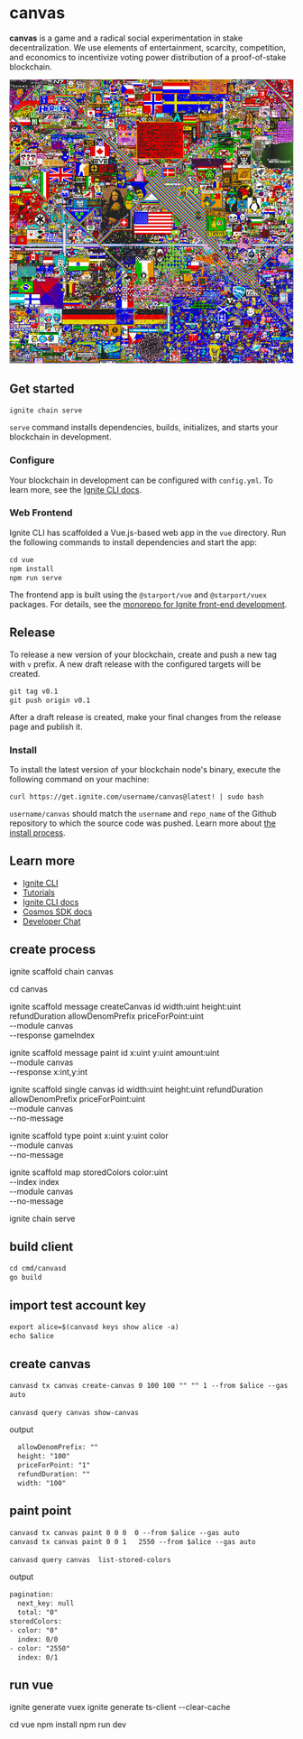 # canvas
**canvas** is a game and a radical social experimentation in stake decentralization. We use elements of entertainment, scarcity, competition, and economics to incentivize voting power distribution of a proof-of-stake blockchain.

![place-reddit](img/place-reddit.png)

## Get started

```
ignite chain serve
```

`serve` command installs dependencies, builds, initializes, and starts your blockchain in development.

### Configure

Your blockchain in development can be configured with `config.yml`. To learn more, see the [Ignite CLI docs](https://docs.ignite.com).

### Web Frontend

Ignite CLI has scaffolded a Vue.js-based web app in the `vue` directory. Run the following commands to install dependencies and start the app:

```
cd vue
npm install
npm run serve
```

The frontend app is built using the `@starport/vue` and `@starport/vuex` packages. For details, see the [monorepo for Ignite front-end development](https://github.com/ignite/web).

## Release
To release a new version of your blockchain, create and push a new tag with `v` prefix. A new draft release with the configured targets will be created.

```
git tag v0.1
git push origin v0.1
```

After a draft release is created, make your final changes from the release page and publish it.

### Install
To install the latest version of your blockchain node's binary, execute the following command on your machine:

```
curl https://get.ignite.com/username/canvas@latest! | sudo bash
```
`username/canvas` should match the `username` and `repo_name` of the Github repository to which the source code was pushed. Learn more about [the install process](https://github.com/allinbits/starport-installer).

## Learn more

- [Ignite CLI](https://ignite.com/cli)
- [Tutorials](https://docs.ignite.com/guide)
- [Ignite CLI docs](https://docs.ignite.com)
- [Cosmos SDK docs](https://docs.cosmos.network)
- [Developer Chat](https://discord.gg/ignite)


## create process
ignite scaffold chain canvas

cd canvas

ignite scaffold message createCanvas id  width:uint height:uint refundDuration allowDenomPrefix priceForPoint:uint \
    --module canvas \
    --response gameIndex


ignite scaffold message paint id  x:uint y:uint amount:uint \
    --module canvas \
    --response x:int,y:int



ignite scaffold single canvas id  width:uint height:uint refundDuration allowDenomPrefix priceForPoint:uint \
    --module canvas \
    --no-message

ignite scaffold type point x:uint y:uint color  \
    --module canvas \
    --no-message

ignite scaffold map storedColors color:uint \
    --index index \
    --module canvas \
    --no-message

ignite chain serve


## build client
```
cd cmd/canvasd
go build
```

## import test account key
```
export alice=$(canvasd keys show alice -a)
echo $alice
```

## create canvas
```
canvasd tx canvas create-canvas 0 100 100 "" "" 1 --from $alice --gas auto

canvasd query canvas show-canvas 
```

output
```
  allowDenomPrefix: ""
  height: "100"
  priceForPoint: "1"
  refundDuration: ""
  width: "100"
```

## paint point
```
canvasd tx canvas paint 0 0 0  0 --from $alice --gas auto
canvasd tx canvas paint 0 0 1   2550 --from $alice --gas auto

canvasd query canvas  list-stored-colors
```
output
```
pagination:
  next_key: null
  total: "0"
storedColors:
- color: "0"
  index: 0/0
- color: "2550"
  index: 0/1
```

## run vue
ignite generate vuex
ignite generate ts-client --clear-cache 

cd vue
npm install
npm run dev